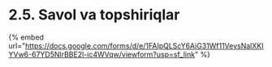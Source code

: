 # 2.5. Savol va topshiriqlar

{% embed url="https://docs.google.com/forms/d/e/1FAIpQLScY6AiG31Wf11VeysNalXKIYVw6-67YD5NlrBBE2l-ic4WVqw/viewform?usp=sf_link" %}
